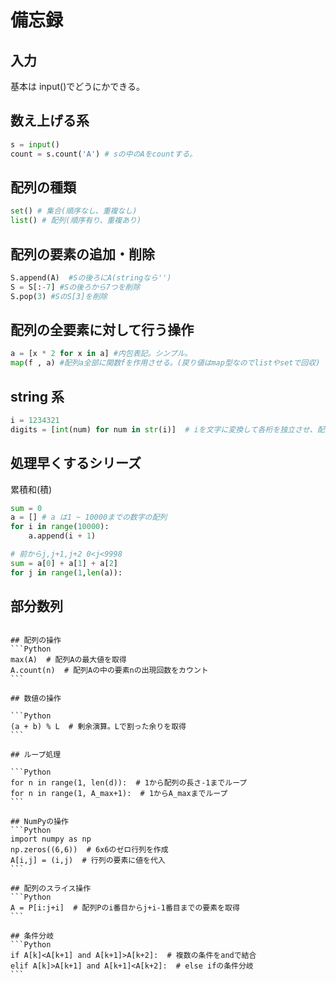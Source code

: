 # 備忘録

## 入力

基本は input()でどうにかできる。

## 数え上げる系

```Python
s = input()
count = s.count('A') # sの中のAをcountする。
```

## 配列の種類

```Python
set() # 集合(順序なし、重複なし)
list() # 配列(順序有り、重複あり)

```

## 配列の要素の追加・削除

```Python
S.append(A)  #Sの後ろにA(stringなら'')
S = S[:-7] #Sの後ろから7つを削除
S.pop(3) #SのS[3]を削除
```

## 配列の全要素に対して行う操作

```Python
a = [x * 2 for x in a] #内包表記。シンプル。
map(f , a) #配列a全部に関数fを作用させる。(戻り値はmap型なのでlistやsetで回収)

```

## string 系

```Python
i = 1234321
digits = [int(num) for num in str(i)]  # iを文字に変換して各桁を独立させ、配列のように扱える。numにstring型で数字を格納し、int型に直してdigitsに代入。
```

## 処理早くするシリーズ

累積和(積)

```Python
sum = 0
a = [] # a は1 ~ 10000までの数字の配列
for i in range(10000):
    a.append(i + 1)

# 前からj,j+1,j+2 0<j<9998
sum = a[0] + a[1] + a[2]
for j in range(1,len(a)):


```

## 部分数列

````

## 配列の操作
```Python
max(A)  # 配列Aの最大値を取得
A.count(n)  # 配列Aの中の要素nの出現回数をカウント
```

## 数値の操作

```Python
(a + b) % L  # 剰余演算。Lで割った余りを取得
```

## ループ処理

```Python
for n in range(1, len(d)):  # 1から配列の長さ-1までループ
for n in range(1, A_max+1):  # 1からA_maxまでループ
```

## NumPyの操作
```Python
import numpy as np
np.zeros((6,6))  # 6x6のゼロ行列を作成
A[i,j] = (i,j)  # 行列の要素に値を代入
```

## 配列のスライス操作
```Python
A = P[i:j+i]  # 配列Pのi番目からj+i-1番目までの要素を取得
```

## 条件分岐
```Python
if A[k]<A[k+1] and A[k+1]>A[k+2]:  # 複数の条件をandで結合
elif A[k]>A[k+1] and A[k+1]<A[k+2]:  # else ifの条件分岐
```
````
